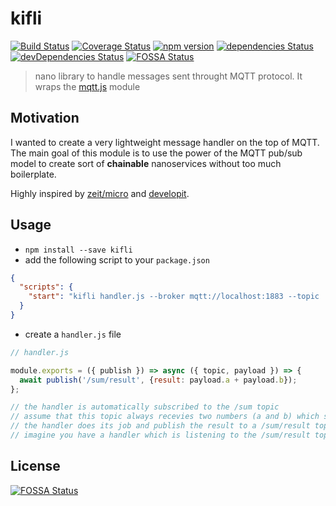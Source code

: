 # kifli

[![Build Status](https://travis-ci.org/balazs4/kifli.svg?branch=master)](https://travis-ci.org/balazs4/kifli)
[![Coverage Status](https://coveralls.io/repos/github/balazs4/kifli/badge.svg?branch=master)](https://coveralls.io/github/balazs4/kifli?branch=master)
[![npm version](https://badge.fury.io/js/kifli.svg)](https://badge.fury.io/js/kifli)
[![dependencies Status](https://david-dm.org/balazs4/kifli/status.svg)](https://david-dm.org/balazs4/kifli)
[![devDependencies Status](https://david-dm.org/balazs4/kifli/dev-status.svg)](https://david-dm.org/balazs4/kifli?type=dev)
[![FOSSA Status](https://app.fossa.io/api/projects/git%2Bgithub.com%2Fbalazs4%2Fkifli.svg?type=shield)](https://app.fossa.io/projects/git%2Bgithub.com%2Fbalazs4%2Fkifli?ref=badge_shield)

> nano library to handle messages sent throught MQTT protocol. It wraps the [mqtt.js](https://github.com/mqttjs/MQTT.js) module

## Motivation

I wanted to create a very lightweight message handler on the top of MQTT.
The main goal of this module is to use the power of the MQTT pub/sub model to create sort of **chainable** nanoservices without too much boilerplate.

Highly inspired by [zeit/micro](https://github.com/zeit/micro) and [developit](https://github.com/developit).


## Usage

+ ``npm install --save kifli``
+ add the following script to your ``package.json``

````json
{
  "scripts": {
    "start": "kifli handler.js --broker mqtt://localhost:1883 --topic '/sum' "
  }
}
````

+ create a ``handler.js`` file

````javascript
// handler.js

module.exports = ({ publish }) => async ({ topic, payload }) => {
  await publish('/sum/result', {result: payload.a + payload.b});
};

// the handler is automatically subscribed to the /sum topic
// assume that this topic always recevies two numbers (a and b) which shall be sumed
// the handler does its job and publish the result to a /sum/result topic
// imagine you have a handler which is listening to the /sum/result topic...

````


## License
[![FOSSA Status](https://app.fossa.io/api/projects/git%2Bgithub.com%2Fbalazs4%2Fkifli.svg?type=large)](https://app.fossa.io/projects/git%2Bgithub.com%2Fbalazs4%2Fkifli?ref=badge_large)